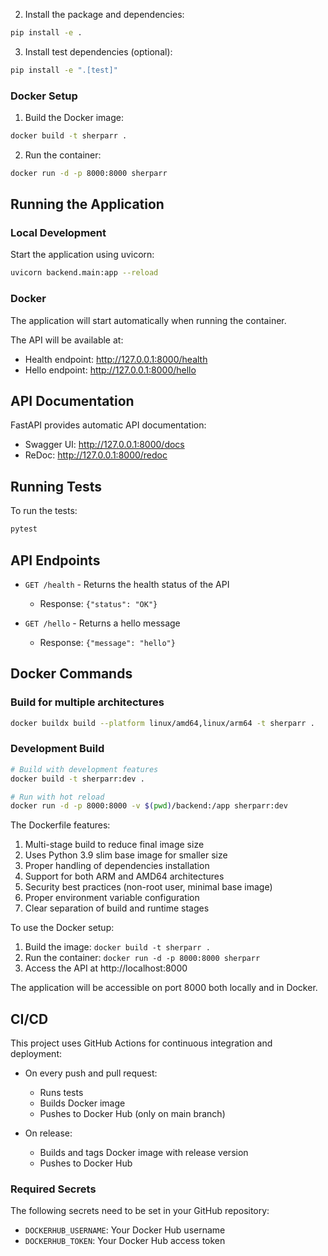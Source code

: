 2. Install the package and dependencies:
```bash
pip install -e .
```

3. Install test dependencies (optional):
```bash
pip install -e ".[test]"
```

### Docker Setup
1. Build the Docker image:
```bash
docker build -t sherparr .
```

2. Run the container:
```bash
docker run -d -p 8000:8000 sherparr
```

## Running the Application

### Local Development
Start the application using uvicorn:
```bash
uvicorn backend.main:app --reload
```

### Docker
The application will start automatically when running the container.

The API will be available at:
- Health endpoint: http://127.0.0.1:8000/health
- Hello endpoint: http://127.0.0.1:8000/hello

## API Documentation

FastAPI provides automatic API documentation:
- Swagger UI: http://127.0.0.1:8000/docs
- ReDoc: http://127.0.0.1:8000/redoc

## Running Tests

To run the tests:
```bash
pytest
```

## API Endpoints

- `GET /health` - Returns the health status of the API
  - Response: `{"status": "OK"}`

- `GET /hello` - Returns a hello message
  - Response: `{"message": "hello"}`

## Docker Commands

### Build for multiple architectures
```bash
docker buildx build --platform linux/amd64,linux/arm64 -t sherparr .
```

### Development Build
```bash
# Build with development features
docker build -t sherparr:dev .

# Run with hot reload
docker run -d -p 8000:8000 -v $(pwd)/backend:/app sherparr:dev
```

The Dockerfile features:
1. Multi-stage build to reduce final image size
2. Uses Python 3.9 slim base image for smaller size
3. Proper handling of dependencies installation
4. Support for both ARM and AMD64 architectures
5. Security best practices (non-root user, minimal base image)
6. Proper environment variable configuration
7. Clear separation of build and runtime stages

To use the Docker setup:
1. Build the image: `docker build -t sherparr .`
2. Run the container: `docker run -d -p 8000:8000 sherparr`
3. Access the API at http://localhost:8000

The application will be accessible on port 8000 both locally and in Docker.

## CI/CD

This project uses GitHub Actions for continuous integration and deployment:

- On every push and pull request:
  - Runs tests
  - Builds Docker image
  - Pushes to Docker Hub (only on main branch)

- On release:
  - Builds and tags Docker image with release version
  - Pushes to Docker Hub

### Required Secrets

The following secrets need to be set in your GitHub repository:

- `DOCKERHUB_USERNAME`: Your Docker Hub username
- `DOCKERHUB_TOKEN`: Your Docker Hub access token 